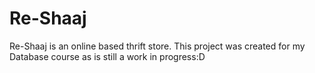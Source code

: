 # Re-Shaaj
Re-Shaaj is an online based thrift store. This project was created for my Database course as is still a work in progress:D
